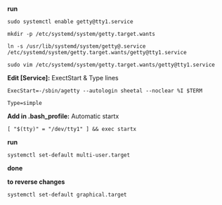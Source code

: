 **run**

`sudo systemctl enable getty@tty1.service`

`mkdir -p /etc/systemd/system/getty.target.wants`

`ln -s /usr/lib/systemd/system/getty@.service /etc/systemd/system/getty.target.wants/getty@tty1.service`

`sudo vim /etc/systemd/system/getty.target.wants/getty@tty1.service`

**Edit [Service]:**
ExectStart & Type lines

`ExecStart=-/sbin/agetty --autologin sheetal --noclear %I $TERM`

`Type=simple`

**Add in .bash_profile:**
Automatic startx

`[ "$(tty)" = "/dev/tty1" ] && exec startx`

**run**

`systemctl set-default multi-user.target`

**done**

**to reverse changes**

`systemctl set-default graphical.target`
